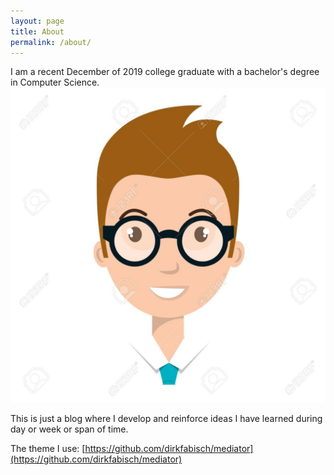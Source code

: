 ```yaml
---
layout: page
title: About
permalink: /about/
---
```


I am a recent December of 2019 college graduate with a bachelor's degree in Computer Science.
![This is a picture of me](img/personalpicture.jpg)

This is just a blog where I develop and reinforce ideas I have learned during day or week or span of time. 

The theme I use:
[https://github.com/dirkfabisch/mediator](https://github.com/dirkfabisch/mediator) 
